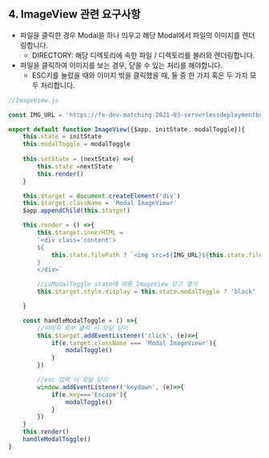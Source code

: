 ## 4. ImageView 관련 요구사항
* 파일을 클릭한 경우 Modal을 하나 띄우고 해당 Modal에서 파일의 이미지를 렌더링합니다.
    * DIRECTORY: 해당 디렉토리에 속한 파일 / 디렉토리를 불러와 렌더링합니다.
* 파일을 클릭하여 이미지를 보는 경우, 닫을 수 있는 처리를 해야합니다.
    * ESC키를 눌렀을 때와 이미지 밖을 클릭했을 때, 둘 중 한 가지 혹은 두 가지 모두 처리합니다.

```javascript
//ImageView.js

const IMG_URL = 'https://fe-dev-matching-2021-03-serverlessdeploymentbuck-t3kpj3way537.s3.ap-northeast-2.amazonaws.com/public'

export default function ImageView({$app, initState, modalToggle}){
    this.state = initState
    this.modalToggle = modalToggle
    
    this.setState = (nextState) =>{
        this.state =nextState
        this.render()
    }

    this.$target = document.createElement('div')
    this.$target.className = 'Modal ImageViewr'
    $app.appendChild(this.$target)

    this.render = () =>{
        this.$target.innerHTML =
        `<div class='content'>
        ${
            this.state.filePath ? `<img src=${IMG_URL}${this.state.filePath}></img>` : ''
        }
        </div>`

        //isModalToggle state에 따른 ImageView 닫고 열기
        this.$target.style.display = this.state.modalToggle ? 'block' : 'none'

    }

    const handleModalToggle = () =>{
        //이미지 외부 클릭 시 모달 닫기
        this.$target.addEventListener('click', (e)=>{
            if(e.target.className === 'Modal ImageViewr'){
                modalToggle()
            }
        })

        //esc 입력 시 모달 닫기
        window.addEventListener('keydown', (e)=>{
            if(e.key==='Escape'){
                modalToggle()
            }
        })
    }
    this.render()
    handleModalToggle()
}
